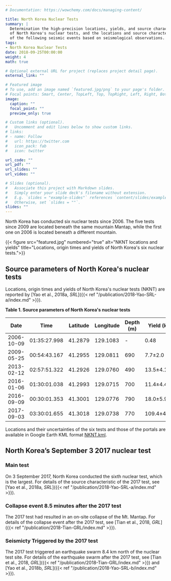 ```yaml
---
# Documentation: https://wowchemy.com/docs/managing-content/

title: North Korea Nuclear Tests
summary: |
  Determination the high-precision locations, yields, and source characteristics
  of North Korea's nuclear tests, and the locations and source characteristics
  of the following seismic events based on seismological observations.
tags:
- North Korea Nuclear Tests
date: 2018-09-25T00:00:00
weight: 4
math: true

# Optional external URL for project (replaces project detail page).
external_link: ""

# Featured image
# To use, add an image named `featured.jpg/png` to your page's folder.
# Focal points: Smart, Center, TopLeft, Top, TopRight, Left, Right, BottomLeft, Bottom, BottomRight.
image:
  caption: ""
  focal_point: ""
  preview_only: true

# Custom links (optional).
#   Uncomment and edit lines below to show custom links.
# links:
# - name: Follow
#   url: https://twitter.com
#   icon_pack: fab
#   icon: twitter

url_code: ""
url_pdf: ""
url_slides: ""
url_video: ""

# Slides (optional).
#   Associate this project with Markdown slides.
#   Simply enter your slide deck's filename without extension.
#   E.g. `slides = "example-slides"` references `content/slides/example-slides.md`.
#   Otherwise, set `slides = ""`.
slides: ""
---
```


North Korea has conducted six nuclear tests since 2006. The five tests since 2009 are located beneath the same mountain Mantap, while the first one on 2006 is located beneath a different mountain.

{{< figure src="featured.jpg" numbered="true" alt="NKNT locations and yields" title="Locations, origin times and yields of North Korea's six nuclear tests.">}}

## Source parameters of North Korea's nuclear tests

Locations, origin times and yields of North Korea's nuclear tests (NKNT) are reported by [Yao et al., 2018a, *SRL*]({{< ref "/publication/2018-Yao-SRL-a/index.md" >}}).

**Table 1. Source parameters of North Korea's nuclear tests**

Date|Time|Latitude|Longitude|Depth (m)|Yield (kt)
----|----|--------|---------|---------|----------
2006-10-09|01:35:27.998|41.2879|129.1083|-|0.48
2009-05-25|00:54:43.167|41.2955|129.0811|690|7.7±2.0
2013-02-12|02:57:51.322|41.2926|129.0760|490|13.5±4.1
2016-01-06|01:30:01.038|41.2993|129.0715|700|11.4±4.4
2016-09-09|00:30:01.353|41.3001|129.0776|790|18.0±5.9
2017-09-03|03:30:01.655|41.3018|129.0738|770|109.4±48.6

Locations and their uncertainties of the six tests and those of the portals are
available in Google Earth KML format [NKNT.kml](NKNT.tar).

## North Korea’s September 3 2017 nuclear test

### Main test

On 3 September 2017, North Korea conducted the sixth nuclear test, which is the largest.
For details of the source characteristic of the 2017 test, see [Yao et al., 2018a, *SRL*]({{< ref "/publication/2018-Yao-SRL-a/index.md" >}}).

### Collapse event 8.5 minutes after the 2017 test

The 2017 test had resulted in an on-site collapse of the Mt. Mantap.
For details of the collapse event after the 2017 test, see [Tian et al., 2018, *GRL*]({{< ref "/publication/2018-Tian-GRL/index.md" >}}).

### Seismicty Triggered by the 2017 test

The 2017 test triggered an earthquake swarm 8.4 km north of the nuclear test site.
For details of the earthquake swarm after the 2017 test, see [Tian et al., 2018, *GRL*]({{< ref "/publication/2018-Tian-GRL/index.md" >}}) and [Yao et al., 2018b, *SRL*]({{< ref "/publication/2018-Yao-SRL-b/index.md" >}}).
